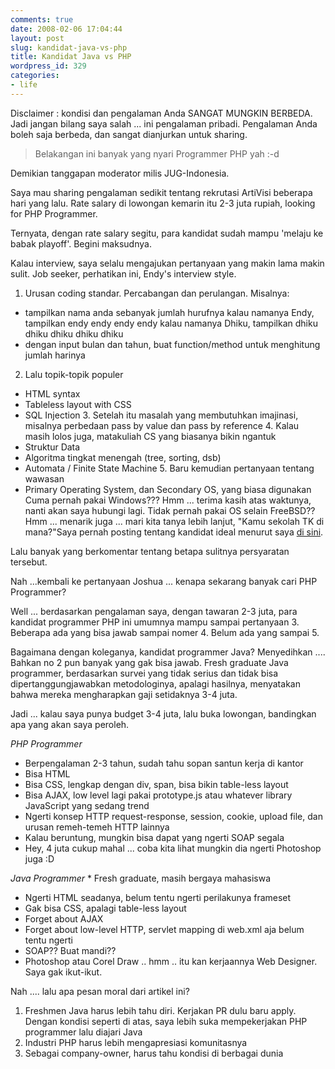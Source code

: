 ```yaml
---
comments: true
date: 2008-02-06 17:04:44
layout: post
slug: kandidat-java-vs-php
title: Kandidat Java vs PHP
wordpress_id: 329
categories:
- life
---
```


Disclaimer : kondisi dan pengalaman Anda SANGAT MUNGKIN BERBEDA.
Jadi jangan bilang saya salah ... ini pengalaman pribadi.
Pengalaman Anda boleh saja berbeda, dan sangat dianjurkan untuk sharing.


> Belakangan ini banyak yang nyari Programmer PHP yah :-d


Demikian tanggapan moderator milis JUG-Indonesia.

Saya mau sharing pengalaman sedikit tentang rekrutasi ArtiVisi beberapa hari yang lalu.
Rate salary di lowongan kemarin itu 2-3 juta rupiah, looking for PHP Programmer.

Ternyata, dengan rate salary segitu, para kandidat sudah mampu 'melaju ke babak playoff'.
Begini maksudnya.

Kalau interview, saya selalu mengajukan pertanyaan yang makin lama makin sulit.
Job seeker, perhatikan ini, Endy's interview style.

1. Urusan coding standar. Percabangan dan perulangan.
Misalnya:
- tampilkan nama anda sebanyak jumlah hurufnya
kalau namanya Endy, tampilkan
endy endy endy endy
kalau namanya Dhiku, tampilkan
dhiku dhiku dhiku dhiku dhiku
- dengan input bulan dan tahun, buat function/method untuk menghitung jumlah harinya

2. Lalu topik-topik populer
- HTML syntax
- Tableless layout with CSS
- SQL Injection   3. Setelah itu masalah yang membutuhkan imajinasi, misalnya perbedaan pass by value dan pass by reference   4. Kalau masih lolos juga, matakuliah CS yang biasanya bikin ngantuk
- Struktur Data
- Algoritma tingkat menengah (tree, sorting, dsb)
- Automata / Finite State Machine   5. Baru kemudian pertanyaan tentang wawasan
- Primary Operating System, dan Secondary OS, yang biasa digunakan
Cuma pernah pakai Windows??? Hmm ... terima kasih atas waktunya, nanti akan saya hubungi lagi.
Tidak pernah pakai OS selain FreeBSD?? Hmm ... menarik juga ... mari kita tanya lebih lanjut, "Kamu sekolah TK di mana?"Saya pernah posting tentang kandidat ideal menurut saya [di sini](http://endy.artivisi.com/blog/life/pengetahuan-wajib-buat-programmer/).

Lalu banyak yang berkomentar tentang betapa sulitnya persyaratan tersebut.

Nah ...kembali ke pertanyaan Joshua ... kenapa sekarang banyak cari PHP Programmer?

Well ... berdasarkan pengalaman saya, dengan tawaran 2-3 juta,
para kandidat programmer PHP ini umumnya mampu sampai pertanyaan 3.
Beberapa ada yang bisa jawab sampai nomer 4.
Belum ada yang sampai 5.

Bagaimana dengan koleganya, kandidat programmer Java?
Menyedihkan ....
Bahkan no 2 pun banyak yang gak bisa jawab.
Fresh graduate Java programmer, berdasarkan survei yang tidak serius dan tidak bisa dipertanggungjawabkan metodologinya, apalagi hasilnya, menyatakan bahwa mereka mengharapkan gaji setidaknya 3-4 juta.

Jadi ... kalau saya punya budget 3-4 juta, lalu buka lowongan, bandingkan apa yang akan saya peroleh.

*PHP Programmer*

* Berpengalaman 2-3 tahun, sudah tahu sopan santun kerja di kantor
* Bisa HTML
* Bisa CSS, lengkap dengan div, span, bisa bikin table-less layout
* Bisa AJAX, low level lagi pakai prototype.js atau whatever library JavaScript yang sedang trend
* Ngerti konsep HTTP request-response, session, cookie, upload file, dan urusan remeh-temeh HTTP lainnya
* Kalau beruntung, mungkin bisa dapat yang ngerti SOAP segala
* Hey, 4 juta cukup mahal ... coba kita lihat mungkin dia ngerti Photoshop juga :D

*Java Programmer*  * Fresh graduate, masih bergaya mahasiswa
* Ngerti HTML seadanya, belum tentu ngerti perilakunya frameset
* Gak bisa CSS, apalagi table-less layout
* Forget about AJAX
* Forget about low-level HTTP, servlet mapping di web.xml aja belum tentu ngerti
* SOAP?? Buat mandi??
* Photoshop atau Corel Draw .. hmm .. itu kan kerjaannya Web Designer. Saya gak ikut-ikut.



Nah .... lalu apa pesan moral dari artikel ini?

1. Freshmen Java harus lebih tahu diri. Kerjakan PR dulu baru apply. Dengan kondisi seperti di atas, saya lebih suka mempekerjakan PHP programmer lalu diajari Java
2. Industri PHP harus lebih mengapresiasi komunitasnya
3. Sebagai company-owner, harus tahu kondisi di berbagai dunia
